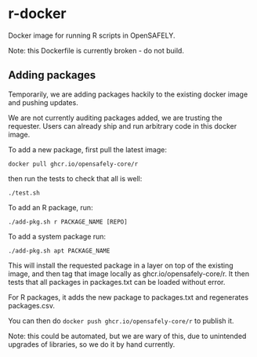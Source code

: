 # r-docker

Docker image for running R scripts in OpenSAFELY.

Note: this Dockerfile is currently broken - do not build.

## Adding packages

Temporarily, we are adding packages hackily to the existing docker image and
pushing updates.

We are not currently auditing packages added, we are trusting the requester.
Users can already ship and run arbitrary code in this docker image.

To add a new package, first pull the latest image:

    docker pull ghcr.io/opensafely-core/r

then run the tests to check that all is well:

    ./test.sh


To add an R package, run:

    ./add-pkg.sh r PACKAGE_NAME [REPO]

To add a system package run:

    ./add-pkg.sh apt PACKAGE_NAME

This will install the requested package in a layer on top of the existing
image, and then tag that image locally as ghcr.io/opensafely-core/r. It then
tests that all packages in packages.txt can be loaded without error. 

For R packages, it adds the new package to packages.txt and regenerates
packages.csv.

You can then do `docker push ghcr.io/opensafely-core/r` to publish it.


Note: this could be automated, but we are wary of this, due to unintended
upgrades of libraries, so we do it by hand currently.

